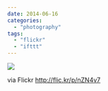 ```yaml
---
date: 2014-06-16
categories: 
  - "photography"
tags: 
  - "flickr"
  - "ifttt"
---
```


![](https://farm4.staticflickr.com/3862/14437519332_e8d891cb3f_b.jpg)  

  
  
via Flickr http://flic.kr/p/nZN4v7
